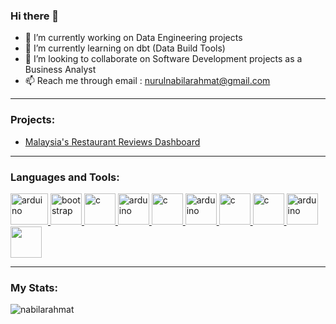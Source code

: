 ### Hi there 👋


- 🔭 I’m currently working on Data Engineering projects
- 🌱 I’m currently learning on dbt (Data Build Tools)
- 👯 I’m looking to collaborate on Software Development projects as a Business Analyst
- 📫 Reach me through email : nurulnabilarahmat@gmail.com

---
### Projects:
- [Malaysia's Restaurant Reviews Dashboard](https://github.com/nabilarahmat/data-transformation-and-visualization)

---
### Languages and Tools: 

<p align="left"> 
<a href="https://www.atlassian.com/software/jira" target="_blank" rel="noreferrer"> <img src="https://www.coreit.cz/atlassian/wp-content/uploads/2019/06/jira-1.png" alt="arduino" width="60" height="50"/> </a> 
<a href="https://www.atlassian.com/software/confluence" target="_blank" rel="noreferrer"> <img src="https://cdn.icon-icons.com/icons2/2107/PNG/512/file_type_confluence_icon_130672.png" alt="bootstrap" width="50" height="50"/> </a> 
<a href="https://www.postgresql.org/" target="_blank" rel="noreferrer"> <img src="https://tse1.mm.bing.net/th/id/OIP.CG8qTeTuoei796LdScT2bwHaIP?rs=1&pid=ImgDetMain" alt="c" width="50" height="50"/> </a> 
<a href="https://dbeaver.io/" target="_blank" rel="noreferrer"> <img src="https://tse4.mm.bing.net/th/id/OIP._OmCVxExT0lMNX9V7oaBuwAAAA?rs=1&pid=ImgDetMain" alt="arduino" width="50" height="50"/> </a> 
<a href="https://lookerstudio.google.com/" target="_blank" rel="noreferrer"> <img src="https://tse2.mm.bing.net/th/id/OIP.Ps-v9YxKdVAuqbD8O8NgbQHaHa?w=216&h=215&c=7&r=0&o=5&dpr=1.5&pid=1.7" alt="c" width="50" height="50"/> </a> 
<a href="https://cloud.google.com/bigquery/?_gl=1*qs00b*_up*MQ..&gclid=9e84d96aac1413d53420bf5190153eb3&gclsrc=3p.ds&hl=en#from-cloud-data-warehouse-to-an-ai-ready-data-platform" target="_blank" rel="noreferrer"> <img src="https://static-00.iconduck.com/assets.00/bigquery-icon-512x512-fxxj0xd6.png" alt="arduino" width="50" height="50"/> </a>
<a href="https://neo4j.com/" target="_blank" rel="noreferrer"> <img src="https://tse4.mm.bing.net/th/id/OIP.an9Ga3nqMRM1MDxI149CWwAAAA?rs=1&pid=ImgDetMain" alt="c" width="50" height="50"/> </a> 
<a href="https://www.python.org/" target="_blank" rel="noreferrer"> <img src="https://tse3.mm.bing.net/th/id/OIP.lZHtgsqo0gww25bLcpjTqQHaHZ?w=189&h=188&c=7&r=0&o=5&dpr=1.5&pid=1.7" alt="c" width="50" height="50"/> </a> 
<a href="https://code.visualstudio.com/" target="_blank" rel="noreferrer"> <img src="https://tse1.mm.bing.net/th/id/OIP.8nAVT4tTnoeqVj4ScdzPiwHaHY?w=169&h=180&c=7&r=0&o=5&dpr=1.5&pid=1.7" alt="arduino" width="50" height="50"/> </a> 
<a> <img src="https://tse1.mm.bing.net/th/id/OIP.6INpILSfB6MhnEYHlvEN4QHaG4?w=196&h=182&c=7&r=0&o=5&dpr=1.5&pid=1.7" width="50" height="50"/> </a> </p>

---
### My Stats: 
<p><img align="left" src="https://github-readme-stats.vercel.app/api/top-langs?username=nabilarahmat&show_icons=true&locale=en&layout=compact" alt="nabilarahmat" /></p>
